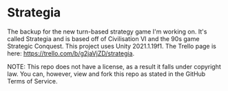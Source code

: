 # Strategia
 
The backup for the new turn-based strategy game I'm working on. It's called Strategia and is based off of Civilisation VI and the 90s game Strategic Conquest. This project uses Unity 2021.1.19f1. The Trello page is here: https://trello.com/b/g2jaVjZD/strategia.

NOTE: This repo does not have a license, as a result it falls under copyright law. You can, however, view and fork this repo as stated in the GitHub Terms of Service.
